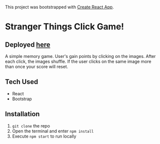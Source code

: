 This project was bootstrapped with [Create React App](https://github.com/facebookincubator/create-react-app).

# Stranger Things Click Game!

## Deployed [here](https://romantic-volhard-39aef5.netlify.com/)

A simple memory game. User's gain points by clicking on the images. After each click, the images shuffle. If the user clicks on the same image more than once your score will reset.

## Tech Used
- React
- Bootstrap

## Installation

1. `git clone` the repo
2. Open the terminal and enter `npm install`
3. Execute `npm start` to run locally
